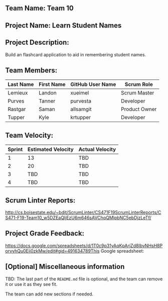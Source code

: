 ## Team Name: Team 10

## Project Name: Learn Student Names

## Project Description:
Build an flashcard application to aid in remembering student names.

## Team Members:

Last Name       | First Name      | GitHub User Name     | Scrum Role
--------------- | --------------- | -------------------- | ---------------
Lemieux             | Landon             | xueimel                  | Scrum Master
Purves             | Tanner             | purvesta                  | Developer
Rastgar             | Saman             | allsamgit                  | Product Owner
Tupper             | Kyle             | krtupper                  | Developer

## Team Velocity:

Sprint | Estimated Velocity | Actual Velocity
------ | ------------------ | ---------------
1      | 13                | TBD
2      | 20              | TBD
3      | TBD                | TBD
4      | TBD                | TBD

## Scrum Linter Reports:
http://cs.boisestate.edu/~bdit/ScrumLinter/CS471F19ScrumLinterReports/CS471-F19-Team10_w5DZEaQljEzU6m646sAVChqQMlpbNC5ebDjzLeTf/

## Project Grade Feedback:
https://docs.google.com/spreadsheets/d/1T0c9p31yAqKpArjZd8IbvNHsH8PorvyhQu0Eij0zkMw/edit#gid=491634789This Google spreadsheet:


## [Optional] Miscellaneous information
TBD: The last part of the `README.md` file is optional, and the team can remove it or use it as they see fit.

The team can add new sections if needed.
